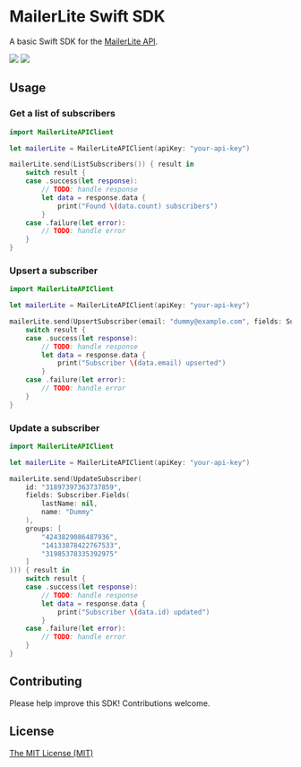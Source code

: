 MailerLite Swift SDK
====================
A basic Swift SDK for the [MailerLite API](https://developers.mailerlite.com/docs/).

[![](https://img.shields.io/endpoint?url=https%3A%2F%2Fswiftpackageindex.com%2Fapi%2Fpackages%2Fmikwat%2Fmailerlite-swift%2Fbadge%3Ftype%3Dswift-versions)](https://swiftpackageindex.com/mikwat/mailerlite-swift)
[![](https://img.shields.io/endpoint?url=https%3A%2F%2Fswiftpackageindex.com%2Fapi%2Fpackages%2Fmikwat%2Fmailerlite-swift%2Fbadge%3Ftype%3Dswift-versions)](https://swiftpackageindex.com/mikwat/mailerlite-swift)

## Usage

### Get a list of subscribers
```swift
import MailerLiteAPIClient

let mailerLite = MailerLiteAPIClient(apiKey: "your-api-key")

mailerLite.send(ListSubscribers()) { result in
    switch result {
    case .success(let response):
        // TODO: handle response
        let data = response.data {
            print("Found \(data.count) subscribers")
        }
    case .failure(let error):
        // TODO: handle error
    }
}
```

### Upsert a subscriber
```swift
import MailerLiteAPIClient

let mailerLite = MailerLiteAPIClient(apiKey: "your-api-key")

mailerLite.send(UpsertSubscriber(email: "dummy@example.com", fields: Subscriber.Fields(lastName: "Testerson"))) { result in
    switch result {
    case .success(let response):
        // TODO: handle response
        let data = response.data {
            print("Subscriber \(data.email) upserted")
        }
    case .failure(let error):
        // TODO: handle error
    }
}
```

### Update a subscriber
```swift
import MailerLiteAPIClient

let mailerLite = MailerLiteAPIClient(apiKey: "your-api-key")

mailerLite.send(UpdateSubscriber(
    id: "31897397363737859",
    fields: Subscriber.Fields(
        lastName: nil,
        name: "Dummy"
    ),
    groups: [
        "4243829086487936",
        "14133878422767533",
        "31985378335392975"
    ]
))) { result in
    switch result {
    case .success(let response):
        // TODO: handle response
        let data = response.data {
            print("Subscriber \(data.id) updated")
        }
    case .failure(let error):
        // TODO: handle error
    }
}
```

## Contributing
Please help improve this SDK! Contributions welcome.

## License
[The MIT License (MIT)](LICENSE)
